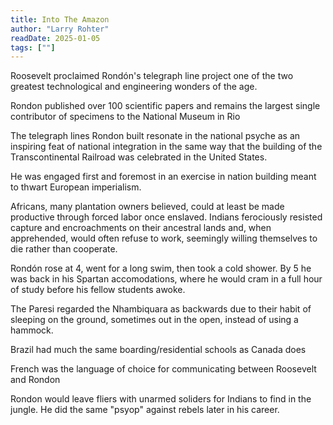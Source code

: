 ```yaml
---
title: Into The Amazon
author: "Larry Rohter"
readDate: 2025-01-05
tags: [""]
---
```


Roosevelt proclaimed Rondón's telegraph line project one of the two greatest technological and engineering wonders of the age.

Rondon published over 100 scientific papers and remains the largest single contributor of specimens to the National Museum in Rio

The telegraph lines Rondon built resonate in the national psyche as an inspiring feat of national integration in the same way that the building of the Transcontinental Railroad was celebrated in the United States.

He was engaged first and foremost in an exercise in nation building meant to thwart European imperialism.

Africans, many plantation owners believed, could at least be made productive through forced labor once enslaved. Indians ferociously resisted capture and encroachments on their ancestral lands and, when apprehended, would often refuse to work, seemingly willing themselves to die rather than cooperate.

Rondón rose at 4, went for a long swim, then took a cold shower. By 5 he was back in his Spartan accomodations, where he would cram in a full hour of study before his fellow students awoke.

The Paresi regarded the Nhambiquara as backwards due to their habit of sleeping on the ground, sometimes out in the open, instead of using a hammock.

Brazil had much the same boarding/residential schools as Canada does

French was the language of choice for communicating between Roosevelt and Rondon

Rondon would leave fliers with unarmed soliders for Indians to find in the jungle. He did the same "psyop" against rebels later in his career.

